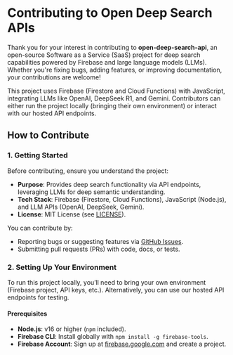 # Contributing to Open Deep Search APIs

Thank you for your interest in contributing to **open-deep-search-api**, an open-source Software as a Service (SaaS) project for deep search capabilities powered by Firebase and large language models (LLMs). Whether you're fixing bugs, adding features, or improving documentation, your contributions are welcome!

This project uses Firebase (Firestore and Cloud Functions) with JavaScript, integrating LLMs like OpenAI, DeepSeek R1, and Gemini. Contributors can either run the project locally (bringing their own environment) or interact with our hosted API endpoints.

## How to Contribute

### 1. Getting Started

Before contributing, ensure you understand the project:

- **Purpose**: Provides deep search functionality via API endpoints, leveraging LLMs for deep semantic understanding.
- **Tech Stack**: Firebase (Firestore, Cloud Functions), JavaScript (Node.js), and LLM APIs (OpenAI, DeepSeek, Gemini).
- **License**: MIT License (see [LICENSE](LICENSE.md)).

You can contribute by:

- Reporting bugs or suggesting features via [GitHub Issues](https://github.com/[your-username]/deep-search-saas/issues).
- Submitting pull requests (PRs) with code, docs, or tests.

### 2. Setting Up Your Environment

To run this project locally, you’ll need to bring your own environment (Firebase project, API keys, etc.). Alternatively, you can use our hosted API endpoints for testing.

#### Prerequisites

- **Node.js**: v16 or higher (`npm` included).
- **Firebase CLI**: Install globally with `npm install -g firebase-tools`.
- **Firebase Account**: Sign up at [firebase.google.com](https://firebase.google.com) and create a project.